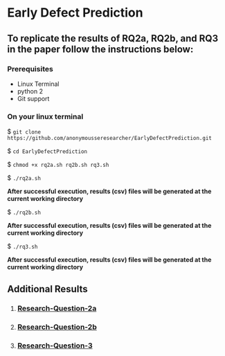 # Early Defect Prediction

## To replicate the results of RQ2a, RQ2b, and RQ3 in the paper follow the instructions below:

### Prerequisites

* Linux Terminal
* python 2
* Git support


### On your linux terminal

$ `git clone https://github.com/anonymousseresearcher/EarlyDefectPrediction.git`

$ `cd EarlyDefectPrediction`

$ `chmod +x rq2a.sh rq2b.sh rq3.sh`

$ `./rq2a.sh`

**After successful execution, results (csv) files will be generated at the current working directory**

$ `./rq2b.sh`

**After successful execution, results (csv) files will be generated at the current working directory**

$ `./rq3.sh`

**After successful execution, results (csv) files will be generated at the current working directory**

## Additional Results

1. ### [Research-Question-2a](https://github.com/anonymousseresearcher/EarlyDefectPrediction/wiki/Research-Question-2a)
1. ### [Research-Question-2b](https://github.com/anonymousseresearcher/EarlyDefectPrediction/wiki/Research-Question-2b)
1. ### [Research-Question-3](https://github.com/anonymousseresearcher/EarlyDefectPrediction/wiki/Research-Question-3)








